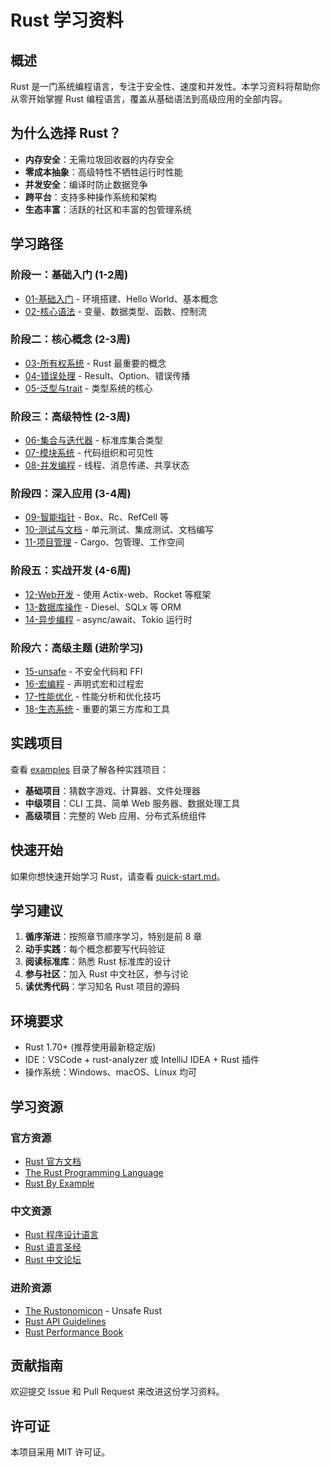 # Rust 学习资料

## 概述

Rust 是一门系统编程语言，专注于安全性、速度和并发性。本学习资料将帮助你从零开始掌握 Rust 编程语言，覆盖从基础语法到高级应用的全部内容。

## 为什么选择 Rust？

- **内存安全**：无需垃圾回收器的内存安全
- **零成本抽象**：高级特性不牺牲运行时性能
- **并发安全**：编译时防止数据竞争
- **跨平台**：支持多种操作系统和架构
- **生态丰富**：活跃的社区和丰富的包管理系统

## 学习路径

### 阶段一：基础入门 (1-2周)
- [01-基础入门](01-基础入门/README.md) - 环境搭建、Hello World、基本概念
- [02-核心语法](02-核心语法/README.md) - 变量、数据类型、函数、控制流

### 阶段二：核心概念 (2-3周)
- [03-所有权系统](03-所有权系统/README.md) - Rust 最重要的概念
- [04-错误处理](04-错误处理/README.md) - Result、Option、错误传播
- [05-泛型与trait](05-泛型与trait/README.md) - 类型系统的核心

### 阶段三：高级特性 (2-3周)
- [06-集合与迭代器](06-集合与迭代器/README.md) - 标准库集合类型
- [07-模块系统](07-模块系统/README.md) - 代码组织和可见性
- [08-并发编程](08-并发编程/README.md) - 线程、消息传递、共享状态

### 阶段四：深入应用 (3-4周)
- [09-智能指针](09-智能指针/README.md) - Box、Rc、RefCell 等
- [10-测试与文档](10-测试与文档/README.md) - 单元测试、集成测试、文档编写
- [11-项目管理](11-项目管理/README.md) - Cargo、包管理、工作空间

### 阶段五：实战开发 (4-6周)
- [12-Web开发](12-Web开发/README.md) - 使用 Actix-web、Rocket 等框架
- [13-数据库操作](13-数据库操作/README.md) - Diesel、SQLx 等 ORM
- [14-异步编程](14-异步编程/README.md) - async/await、Tokio 运行时

### 阶段六：高级主题 (进阶学习)
- [15-unsafe](15-unsafe/README.md) - 不安全代码和 FFI
- [16-宏编程](16-宏编程/README.md) - 声明式宏和过程宏
- [17-性能优化](17-性能优化/README.md) - 性能分析和优化技巧
- [18-生态系统](18-生态系统/README.md) - 重要的第三方库和工具

## 实践项目

查看 [examples](examples/README.md) 目录了解各种实践项目：

- **基础项目**：猜数字游戏、计算器、文件处理器
- **中级项目**：CLI 工具、简单 Web 服务器、数据处理工具
- **高级项目**：完整的 Web 应用、分布式系统组件

## 快速开始

如果你想快速开始学习 Rust，请查看 [quick-start.md](quick-start.md)。

## 学习建议

1. **循序渐进**：按照章节顺序学习，特别是前 8 章
2. **动手实践**：每个概念都要写代码验证
3. **阅读标准库**：熟悉 Rust 标准库的设计
4. **参与社区**：加入 Rust 中文社区，参与讨论
5. **读优秀代码**：学习知名 Rust 项目的源码

## 环境要求

- Rust 1.70+ (推荐使用最新稳定版)
- IDE：VSCode + rust-analyzer 或 IntelliJ IDEA + Rust 插件
- 操作系统：Windows、macOS、Linux 均可

## 学习资源

### 官方资源
- [Rust 官方文档](https://doc.rust-lang.org/)
- [The Rust Programming Language](https://doc.rust-lang.org/book/)
- [Rust By Example](https://doc.rust-lang.org/rust-by-example/)

### 中文资源
- [Rust 程序设计语言](https://kaisery.github.io/trpl-zh-cn/)
- [Rust 语言圣经](https://course.rs/)
- [Rust 中文论坛](https://learnku.com/rust)

### 进阶资源
- [The Rustonomicon](https://doc.rust-lang.org/nomicon/) - Unsafe Rust
- [Rust API Guidelines](https://rust-lang.github.io/api-guidelines/)
- [Rust Performance Book](https://nnethercote.github.io/perf-book/)

## 贡献指南

欢迎提交 Issue 和 Pull Request 来改进这份学习资料。

## 许可证

本项目采用 MIT 许可证。
